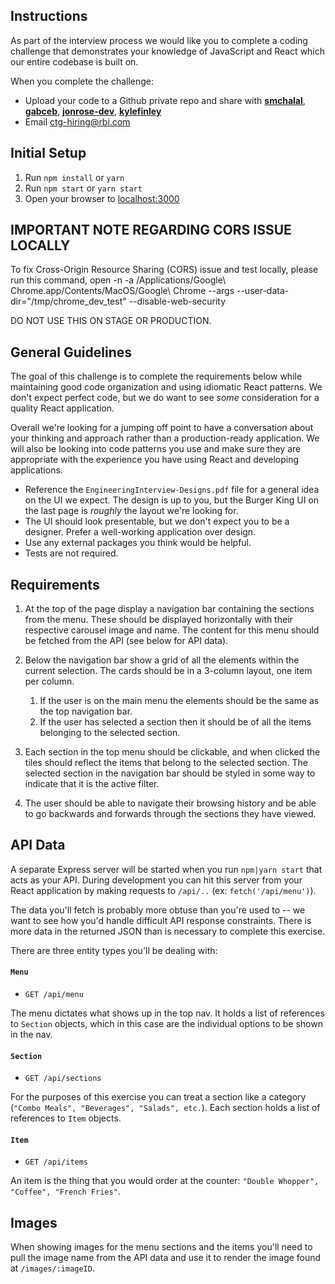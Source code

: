 
## Instructions

As part of the interview process we would like you to complete a coding challenge that demonstrates your knowledge of JavaScript and React which our entire codebase is built on.

When you complete the challenge:

- Upload your code to a Github private repo and share with [**smchalal**](https://github.com/smchalal), [**gabceb**](https://github.com/gabceb), [**jonrose-dev**](https://github.com/jonrose-dev), [**kylefinley**](https://github.com/kylefinley)
- Email ctg-hiring@rbi.com

## Initial Setup

1. Run `npm install` or `yarn`
2. Run `npm start` or `yarn start`
3. Open your browser to [localhost:3000](http://localhost:3000)

## IMPORTANT NOTE REGARDING CORS ISSUE LOCALLY

To fix Cross-Origin Resource Sharing (CORS) issue and test locally, please run this command,
open -n -a /Applications/Google\ Chrome.app/Contents/MacOS/Google\ Chrome --args --user-data-dir="/tmp/chrome_dev_test" --disable-web-security

DO NOT USE THIS ON STAGE OR PRODUCTION.

## General Guidelines

The goal of this challenge is to complete the requirements below while maintaining good code organization and using idiomatic React patterns. We don't expect perfect code, but we do want to see _some_ consideration for a quality React application.

Overall we're looking for a jumping off point to have a conversation about your thinking and approach rather than a production-ready application. We will also be looking into code patterns you use and make sure they are appropriate with the experience you have using React and developing applications.

- Reference the `EngineeringInterview-Designs.pdf` file for a general idea on the UI we expect. The design is up to you, but the Burger King UI on the last page is _roughly_ the layout we're looking for.
- The UI should look presentable, but we don't expect you to be a designer. Prefer a well-working application over design.
- Use any external packages you think would be helpful.
- Tests are not required.

## Requirements

1. At the top of the page display a navigation bar containing the sections from the menu. These should be displayed horizontally with their respective carousel image and name. The content for this menu should be fetched from the API (see below for API data).

2. Below the navigation bar show a grid of all the elements within the current selection. The cards should be in a 3-column layout, one item per column.

   1. If the user is on the main menu the elements should be the same as the top navigation bar.
   2. If the user has selected a section then it should be of all the items belonging to the selected section.

3. Each section in the top menu should be clickable, and when clicked the tiles should reflect the items that belong to the selected section. The selected section in the navigation bar should be styled in some way to indicate that it is the active filter.

4. The user should be able to navigate their browsing history and be able to go backwards and forwards through the sections they have viewed.

## API Data

A separate Express server will be started when you run `npm|yarn start` that acts as your API. During development you can hit this server from your React application by making requests to `/api/..` (ex: `fetch('/api/menu')`).

The data you'll fetch is probably more obtuse than you're used to -- we want to see how you'd handle difficult API response constraints. There is more data in the returned JSON than is necessary to complete this exercise.

There are three entity types you'll be dealing with:

#### `Menu`

- `GET /api/menu`

The menu dictates what shows up in the top nav. It holds a list of references to `Section` objects, which in this case are the individual options to be shown in the nav.

#### `Section`

- `GET /api/sections`

For the purposes of this exercise you can treat a section like a category (`"Combo Meals", "Beverages", "Salads", etc.`). Each section holds a list of references to `Item` objects.

#### `Item`

- `GET /api/items`

An item is the thing that you would order at the counter: `"Double Whopper", "Coffee", "French Fries"`.

## Images

When showing images for the menu sections and the items you'll need to pull the image name from the API data and use it to render the image found at `/images/:imageID`.
